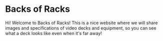 # Backs of Racks
  Hi!  Welcome to Backs of Racks!  This is a nice website where we will share images and specifications of video decks and equipment, so you can see what a deck looks like even when it's far away!
